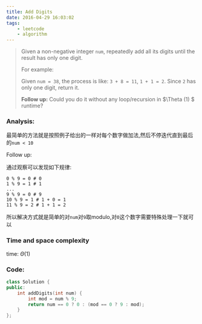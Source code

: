 ```yaml
---
title: Add Digits
date: 2016-04-29 16:03:02
tags: 
    - leetcode
    - algorithm
---
```


>Given a non-negative integer `num`, repeatedly add all its digits until the result has only one digit.
>
>For example:
>
>Given `num = 38`, the process is like: `3 + 8 = 11`, `1 + 1 = 2`. Since `2` has only one digit, return it.
>
>**Follow up:**
>Could you do it without any loop/recursion in $\Theta (1) $ runtime?

### Analysis:
最简单的方法就是按照例子给出的一样对每个数字做加法,然后不停迭代直到最后的`num < 10`

Follow up:

通过观察可以发现如下规律:
```
0 % 9 = 0 # 0
1 % 9 = 1 # 1
...
9 % 9 = 0 # 9
10 % 9 = 1 # 1 + 0 = 1
11 % 9 = 2 # 1 + 1 = 2
```
所以解决方式就是简单的对`num`对`9`取modulo,对`0`这个数字需要特殊处理一下就可以
### Time and space complexity
time: $\Theta (1)$
### Code:
```cpp
class Solution {
public:
    int addDigits(int num) {
        int mod = num % 9;
        return num == 0 ? 0 : (mod == 0 ? 9 : mod);
    }
};
```